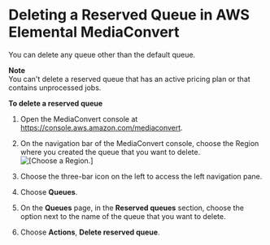 # Deleting a Reserved Queue in AWS Elemental MediaConvert<a name="deleting-a-reserved-queue"></a>

You can delete any queue other than the default queue\.

**Note**  
You can't delete a reserved queue that has an active pricing plan or that contains unprocessed jobs\.

**To delete a reserved queue**

1. Open the MediaConvert console at [https://console\.aws\.amazon\.com/mediaconvert](https://console.aws.amazon.com/mediaconvert)\.

1. On the navigation bar of the MediaConvert console, choose the Region where you created the queue that you want to delete\.  
![\[Choose a Region.\]](http://docs.aws.amazon.com/mediaconvert/latest/ug/images/regions-list.png)

1. Choose the three\-bar icon on the left to access the left navigation pane\.

1. Choose **Queues**\.

1. On the **Queues** page, in the **Reserved queues** section, choose the option next to the name of the queue that you want to delete\.

1. Choose **Actions**, **Delete reserved queue**\.